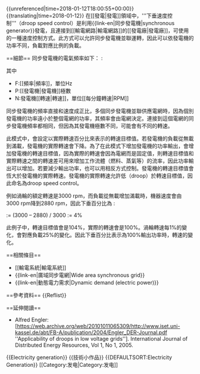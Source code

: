 {{unreferenced|time=2018-01-12T18:00:55+00:00}}
{{translating|time=2018-01-12}}
在[[發電|發電]]領域中，'''下垂速度控制'''（droop speed control）是利用{{link-en|同步發電機|synchronous generator}}發電，且連接到[[輸電網路|輸電網路]]的[[發電廠|發電廠]]，可使用的一種速度控制方式。此方式可以允許同步發電機並聯運轉，因此可以依發電機的功率不同，負載對應比例的負載。

==細節==
同步發電機的電氣頻率如下：
:<math>F = \frac{PN}{120}</math>

其中
* F:[[頻率|頻率]]，單位Hz
* P:[[發電機|發電機]]極數
* N:發電機[[轉速|轉速]]，單位[[每分鐘轉速|RPM]]

同步發電機的頻率直接和速度成正比，多個同步發電機並聯供應電網時，因為個別發電機的功率遠小於整個電網的功率，其頻率會由電網決定。連接到這個電網的同步發電機頻率都相同，但因為其發電機極數不同，可能會有不同的轉速。

此模式中，會設定以實際轉速百分比來表示的轉速目標值。若發電機的負載從無載到滿載，發電機的實際轉速會下降。為了在此模式下增加發電機的功率輸出，會增加發電機的轉速目標值，因為實際的轉速會因為電網而是固定值，則轉速目標值和實際轉速之間的轉速差可用來增加工作流體（燃料、蒸氣等）的流率，因此功率輸出可以增加。若要減少輸出功率，也可以用相反方式控制。發電機的轉速目標值會恆大於發電機的實際轉速。發電機的實際轉速允許低（droop）於轉速目標值，因此命名為droop speed control。

例如渦輪的額定轉速是3000 rpm，而負載從無載增加滿載時，機器速度會由3000 rpm降到2880 rpm，因此下垂百分比為
:<math>\mathrm{Droop\%} = \frac{\mathrm{No\ load\ speed - Full\ load\ speed}}{\mathrm{No\ load\ speed}}</math>

:= (3000 – 2880) / 3000
:= 4%

此例子中，轉速目標值會是104%，實際的轉速會是100%。渦輪轉速每1%的變化，會對應負載25%的變化。因此下垂百分比表示為100%輸出功率時，轉速的變化。

==相關條目==
* [[輸電系統|輸電系統]]
* {{link-en|廣域同步電網|Wide area synchronous grid}}
* {{link-en|動態電力需求|Dynamic demand (electric power)}}

==參考資料==
{{Reflist}}

==延伸閱讀==
* Alfred Engler: [https://web.archive.org/web/20101011065309/http://www.iset.uni-kassel.de/abt/FB-A/publication/2004/Engler_DER-Journal.pdf ''Applicability of droops in low voltage grids'']. International Journal of Distributed Energy Resources, Vol 1, No 1, 2005.

{{Electricity generation}}
{{技術小作品}}
{{DEFAULTSORT:Electricity Generation}}
[[Category:发电|Category:发电]]